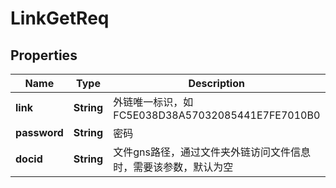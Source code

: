 # LinkGetReq

## Properties
Name | Type | Description | Notes
------------ | ------------- | ------------- | -------------
**link** | **String** | 外链唯一标识，如FC5E038D38A57032085441E7FE7010B0 | 
**password** | **String** | 密码 | 
**docid** | **String** | 文件gns路径，通过文件夹外链访问文件信息时，需要该参数，默认为空 |  [optional]
